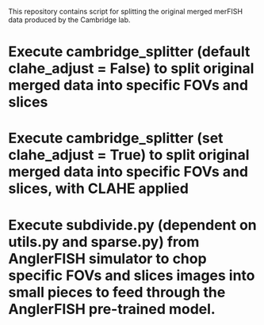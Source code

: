 This repository contains script for splitting the original merged merFISH data produced by the Cambridge lab.

# Execute cambridge_splitter (default clahe_adjust = False) to split original merged data into specific FOVs and slices

# Execute cambridge_splitter (set clahe_adjust = True) to split original merged data into specific FOVs and slices, with CLAHE applied

# Execute subdivide.py (dependent on utils.py and sparse.py) from AnglerFISH simulator to chop specific FOVs and slices images into small pieces to feed through the AnglerFISH pre-trained model.